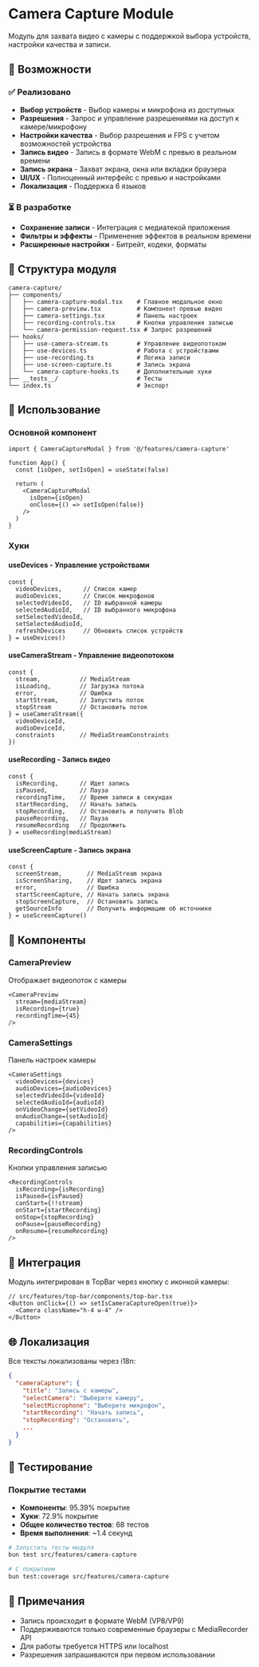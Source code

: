 # Camera Capture Module

Модуль для захвата видео с камеры с поддержкой выбора устройств, настройки качества и записи.

## 🎥 Возможности

### ✅ Реализовано
- **Выбор устройств** - Выбор камеры и микрофона из доступных
- **Разрешения** - Запрос и управление разрешениями на доступ к камере/микрофону
- **Настройки качества** - Выбор разрешения и FPS с учетом возможностей устройства
- **Запись видео** - Запись в формате WebM с превью в реальном времени
- **Запись экрана** - Захват экрана, окна или вкладки браузера
- **UI/UX** - Полноценный интерфейс с превью и настройками
- **Локализация** - Поддержка 6 языков

### ⏳ В разработке
- **Сохранение записи** - Интеграция с медиатекой приложения
- **Фильтры и эффекты** - Применение эффектов в реальном времени
- **Расширенные настройки** - Битрейт, кодеки, форматы

## 📁 Структура модуля

```
camera-capture/
├── components/
│   ├── camera-capture-modal.tsx    # Главное модальное окно
│   ├── camera-preview.tsx          # Компонент превью видео
│   ├── camera-settings.tsx         # Панель настроек
│   ├── recording-controls.tsx      # Кнопки управления записью
│   └── camera-permission-request.tsx # Запрос разрешений
├── hooks/
│   ├── use-camera-stream.ts        # Управление видеопотоком
│   ├── use-devices.ts              # Работа с устройствами
│   ├── use-recording.ts            # Логика записи
│   ├── use-screen-capture.ts       # Запись экрана
│   └── camera-capture-hooks.ts     # Дополнительные хуки
├── __tests__/                      # Тесты
└── index.ts                        # Экспорт
```

## 🔧 Использование

### Основной компонент

```tsx
import { CameraCaptureModal } from '@/features/camera-capture'

function App() {
  const [isOpen, setIsOpen] = useState(false)

  return (
    <CameraCaptureModal 
      isOpen={isOpen}
      onClose={() => setIsOpen(false)}
    />
  )
}
```

### Хуки

#### useDevices - Управление устройствами
```tsx
const {
  videoDevices,      // Список камер
  audioDevices,      // Список микрофонов
  selectedVideoId,   // ID выбранной камеры
  selectedAudioId,   // ID выбранного микрофона
  setSelectedVideoId,
  setSelectedAudioId,
  refreshDevices     // Обновить список устройств
} = useDevices()
```

#### useCameraStream - Управление видеопотоком
```tsx
const {
  stream,           // MediaStream
  isLoading,        // Загрузка потока
  error,            // Ошибка
  startStream,      // Запустить поток
  stopStream        // Остановить поток
} = useCameraStream({ 
  videoDeviceId, 
  audioDeviceId,
  constraints       // MediaStreamConstraints
})
```

#### useRecording - Запись видео
```tsx
const {
  isRecording,      // Идет запись
  isPaused,         // Пауза
  recordingTime,    // Время записи в секундах
  startRecording,   // Начать запись
  stopRecording,    // Остановить и получить Blob
  pauseRecording,   // Пауза
  resumeRecording   // Продолжить
} = useRecording(mediaStream)
```

#### useScreenCapture - Запись экрана
```tsx
const {
  screenStream,       // MediaStream экрана
  isScreenSharing,    // Идет запись экрана
  error,              // Ошибка
  startScreenCapture, // Начать запись экрана
  stopScreenCapture,  // Остановить запись
  getSourceInfo       // Получить информацию об источнике
} = useScreenCapture()
```

## 🎨 Компоненты

### CameraPreview
Отображает видеопоток с камеры
```tsx
<CameraPreview 
  stream={mediaStream}
  isRecording={true}
  recordingTime={45}
/>
```

### CameraSettings
Панель настроек камеры
```tsx
<CameraSettings
  videoDevices={devices}
  audioDevices={audioDevices}
  selectedVideoId={videoId}
  selectedAudioId={audioId}
  onVideoChange={setVideoId}
  onAudioChange={setAudioId}
  capabilities={capabilities}
/>
```

### RecordingControls
Кнопки управления записью
```tsx
<RecordingControls
  isRecording={isRecording}
  isPaused={isPaused}
  canStart={!!stream}
  onStart={startRecording}
  onStop={stopRecording}
  onPause={pauseRecording}
  onResume={resumeRecording}
/>
```

## 🔌 Интеграция

Модуль интегрирован в TopBar через кнопку с иконкой камеры:
```tsx
// src/features/top-bar/components/top-bar.tsx
<Button onClick={() => setIsCameraCaptureOpen(true)}>
  <Camera className="h-4 w-4" />
</Button>
```

## 🌐 Локализация

Все тексты локализованы через i18n:
```json
{
  "cameraCapture": {
    "title": "Запись с камеры",
    "selectCamera": "Выберите камеру",
    "selectMicrophone": "Выберите микрофон",
    "startRecording": "Начать запись",
    "stopRecording": "Остановить",
    ...
  }
}
```

## 🧪 Тестирование

### Покрытие тестами
- **Компоненты**: 95.39% покрытие
- **Хуки**: 72.9% покрытие
- **Общее количество тестов**: 68 тестов
- **Время выполнения**: ~1.4 секунд

```bash
# Запустить тесты модуля
bun test src/features/camera-capture

# С покрытием
bun test:coverage src/features/camera-capture
```

## 📝 Примечания

- Запись происходит в формате WebM (VP8/VP9)
- Поддерживаются только современные браузеры с MediaRecorder API
- Для работы требуется HTTPS или localhost
- Разрешения запрашиваются при первом использовании